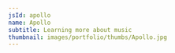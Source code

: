 ```yaml
---
jsId: apollo
name: Apollo
subtitle: Learning more about music
thumbnail: images/portfolio/thumbs/Apollo.jpg
---
```

